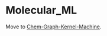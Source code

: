 # Molecular_ML
Move to [Chem-Graph-Kernel-Machine](https://github.com/Xiangyan93/Chem-Graph-Kernel-Machine).
